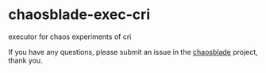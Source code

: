 # chaosblade-exec-cri
executor for chaos experiments of cri

If you have any questions, please submit an issue in the [chaosblade](https://github.com/chaosblade-io/chaosblade/issues) project, thank you.
